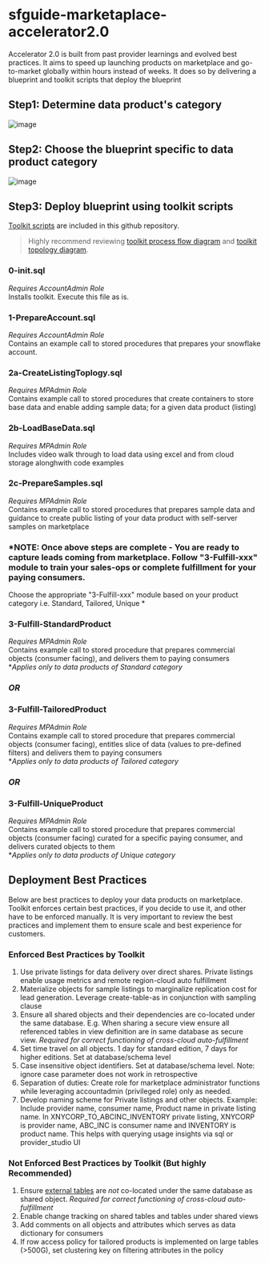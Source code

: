 # sfguide-marketaplace-accelerator2.0
Accelerator 2.0 is built from past provider learnings and evolved best practices. It aims to speed up launching products on marketplace and go-to-market globally within hours instead of weeks. It does so by delivering a blueprint and toolkit scripts that deploy the blueprint

## Step1: Determine data product's category
![image](https://user-images.githubusercontent.com/68336854/192832487-f4944d76-8ce1-4189-a23a-5d3ee68bbd84.png)

## Step2: Choose the blueprint specific to data product category
![image](https://user-images.githubusercontent.com/68336854/192829999-c23b5cf7-fb96-42a4-8440-a2cd44d4e61d.png)

## Step3: Deploy blueprint using toolkit scripts 
[Toolkit scripts](https://github.com/sfc-gh-amgupta/sfguide-marketaplace-accelerator2.0/tree/main/ToolkitScripts) are included in this github repository. <br /> 
> Highly recommend reviewing [toolkit process flow diagram](https://github.com/sfc-gh-amgupta/sfguide-marketaplace-accelerator2.0/blob/main/Toolkit%20Process%20Flow%20Diagram.pdf) and [toolkit topology diagram](https://github.com/Snowflake-Labs/sfguide-marketaplace-accelerator2.0/blob/main/Toolkit%20Topology%20Diagram.pdf).


### 0-init.sql 
*Requires AccountAdmin Role*  <br />
Installs toolkit. Execute this file as is.

### 1-PrepareAccount.sql 
*Requires AccountAdmin Role*  <br />
Contains an example call to stored procedures that prepares your snowflake account. 

### 2a-CreateListingToplogy.sql 
*Requires MPAdmin Role*  <br />
Contains example call to stored procedures that create containers to store base data and enable adding sample data; for a given data product (listing)

### 2b-LoadBaseData.sql
*Requires MPAdmin Role*  <br />
Includes video walk through to load data using excel and from cloud storage alonghwith code examples <br /> 

### 2c-PrepareSamples.sql
*Requires MPAdmin Role*  <br />
Contains example call to stored procedures that prepares sample data and guidance to create public listing of your data product with self-server samples on marketplace <br /> 

### *NOTE: Once above steps are complete - You are ready to capture leads coming from marketplace. Follow "3-Fulfill-xxx" module to train your sales-ops or complete fulfillment for your paying consumers. <br />
Choose the appropriate "3-Fulfill-xxx" module based on your product category i.e. Standard, Tailored, Unique *

### 3-Fulfill-StandardProduct
*Requires MPAdmin Role*  <br />
Contains example call to stored procedure that prepares commercial objects (consumer facing), and delivers them to paying consumers  <br /> 
**Applies only to data products of Standard category*

### *OR*

### 3-Fulfill-TailoredProduct
*Requires MPAdmin Role*  <br />
Contains example call to stored procedure that prepares commercial objects (consumer facing), entitles slice of data (values to pre-defined filters) and delivers them to paying consumers <br /> 
**Applies only to data products of Tailored category*

### *OR*

### 3-Fulfill-UniqueProduct
*Requires MPAdmin Role*  <br />
Contains example call to stored procedure that prepares commercial objects (consumer facing) curated for a specific paying consumer, and delivers curated objects to them <br /> 
**Applies only to data products of Unique category*


## Deployment Best Practices 
Below are best practices to deploy your data products on marketplace. Toolkit enforces certain best practices, if you decide to use it, and other have to be enforced manually. It is very important to review the best practices and implement them to ensure scale and best experience for customers.

### Enforced Best Practices by Toolkit
1. Use private listings for data delivery over direct shares. Private listings enable usage metrics and remote region-cloud auto fulfillment
2. Materialize objects for sample listings to marginalize replication cost for lead generation. Leverage create-table-as in conjunction with sampling clause 
3. Ensure all shared objects and their dependencies are co-located under the same database. E.g. When sharing a secure view ensure all referenced tables in view definition are in same database as secure view. _Required for correct functioning of cross-cloud auto-fulfillment_
4. Set time travel on all objects. 1 day for standard edition, 7 days for higher editions.  Set at database/schema level
5. Case insensitive object identifiers. Set at database/schema level. Note: ignore case parameter does not work in retrospective
6. Separation of duties: Create role for marketplace administrator functions while leveraging accountadmin (privileged role) only as needed. 
7. Develop naming scheme for Private listings and other objects. Example: Include provider name, consumer name,  Product name in private listing name. In  XNYCORP_TO_ABCINC_INVENTORY private listing, XNYCORP is provider name, ABC_INC is consumer name and INVENTORY is product name. This helps with querying usage insights via sql or provider_studio UI

### Not Enforced Best Practices by Toolkit (But highly Recommended)
1. Ensure [external tables](https://docs.snowflake.com/en/user-guide/database-replication-intro.html#replicated-database-objects) are _not_ co-located under the same database as shared object. _Required for correct functioning of cross-cloud auto-fulfillment_
2. Enable change tracking on shared tables and tables under shared views
3. Add comments on all objects and attributes which serves as data dictionary for consumers
4. If row access policy for tailored products is implemented on large tables (>500G), set clustering key on filtering attributes in the policy


